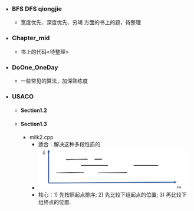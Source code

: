 * ### BFS   DFS   qiongjie
    * 宽度优先、深度优先、穷竭 方面的书上的题，待整理<br>
* ### Chapter_mid 
    * 书上的代码<待整理><br>
* ### DoOne_OneDay
    * 一些常见的算法，加深熟练度
*   ### USACO
    * #### Section1.2
    * #### Section1.3
        * milk2.cpp<br>
            * 适合：解决这种多段性质的<br>
            * ![milk2](https://github.com/anlance/anlance/blob/master/WhiteBook/USACO/picture/milk2.png)<br>
            * 核心：1) 先按照起点排序;  2) 先比较下组起点的位置;  3) 再比较下组终点的位置.<br>
